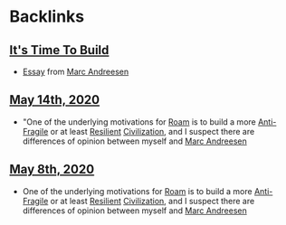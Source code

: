 
# Backlinks
## [It's Time To Build](<It's Time To Build.md>)
- [Essay](<Essay.md>) from [Marc Andreesen](<Marc Andreesen.md>)

## [May 14th, 2020](<May 14th, 2020.md>)
- "One of the underlying motivations for [Roam](<Roam.md>) is to build a more [Anti-Fragile](<Anti-Fragile.md>) or at least [Resilient](<Resilient.md>) [Civilization](<Civilization.md>), and I suspect there are differences of opinion between myself and [Marc Andreesen](<Marc Andreesen.md>)

## [May 8th, 2020](<May 8th, 2020.md>)
- One of the underlying motivations for [Roam](<Roam.md>) is to build a more [Anti-Fragile](<Anti-Fragile.md>) or at least [Resilient](<Resilient.md>) [Civilization](<Civilization.md>), and I suspect there are differences of opinion between myself and [Marc Andreesen](<Marc Andreesen.md>)

